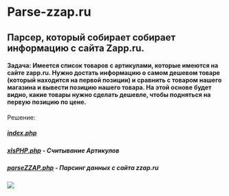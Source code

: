 # Parse-zzap.ru

## Парсер, который собирает собирает информацию с сайта Zapp.ru.
#### Задача: Имеется список товаров с артикулами, которые имеются на сайте zapp.ru. Нужно достать информацию о самом дешевом товаре (который находится на первой позиции) и сравнить с товаром нашего магазина и вывести позицию нашего товара. На этой основе будет видно, какие товары нужно сделать дешевле, чтобы подняться на первую позицию по цене.

Решение:
##### <a href="index.php">index.php</a><br>
##### <a href="index.php">xlsPHP.php</a> - Считывание Артикулов
##### <a href="index.php">parseZZAP.php</a> - Парсинг данных с сайта zzap.ru


<img src="example.png">
